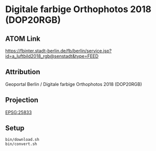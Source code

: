 Digitale farbige Orthophotos 2018 (DOP20RGB)
============================================

ATOM Link
---------

https://fbinter.stadt-berlin.de/fb/berlin/service.jsp?id=a_luftbild2018_rgb@senstadt&type=FEED

Attribution
-----------

Geoportal Berlin / Digitale farbige Orthophotos 2018 (DOP20RGB)

Projection
----------

[EPSG:25833](http://spatialreference.org/ref/epsg/25833/)

Setup
-----

```
bin/download.sh
bin/convert.sh
```
